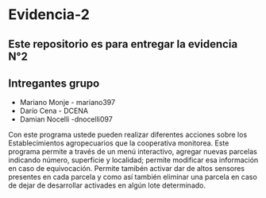 # Evidencia-2

## Este repositorio es para entregar la evidencia N°2

## Intregantes grupo
- Mariano Monje - mariano397
- Darío Cena - DCENA
- Damian Nocelli -dnocelli097

Con este programa ustede pueden realizar diferentes acciones sobre los Establecimientos agropecuarios que la cooperativa monitorea. Este programa permite a través de un menú interactivo, agregar nuevas parcelas indicando número, superficie y localidad; permite modificar esa información en caso de equivocación. Permite tamibén activar dar de altos sensores presentes en cada parcela y como así también eliminar una parcela en caso de dejar de desarrollar activades en algún lote determinado.
